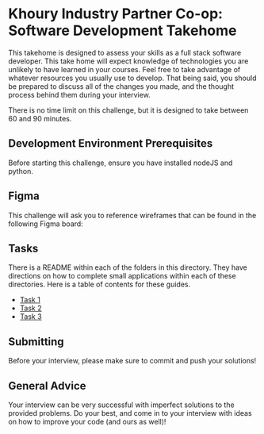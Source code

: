 # Khoury Industry Partner Co-op: Software Development Takehome
This takehome is designed to assess your skills as a full stack software developer. This take home will expect knowledge of technologies you are unlikely to have learned in your courses. Feel free to take advantage of whatever resources you usually use to develop. That being said, you should be prepared to discuss all of the changes you made, and the thought process behind them during your interview.

There is no time limit on this challenge, but it is designed to take between 60 and 90 minutes.

## Development Environment Prerequisites
Before starting this challenge, ensure you have installed nodeJS and python.

## Figma
This challenge will ask you to reference wireframes that can be found in the following Figma board:

## Tasks
There is a README within each of the folders in this directory. They have directions on how to complete small applications within each of these directories. Here is a table of contents for these guides.

- [Task 1](./task1/README.md)
- [Task 2](./task2/README.md)
- [Task 3](./task3/README.md)


## Submitting
Before your interview, please make sure to commit and push your solutions!

## General Advice
Your interview can be very successful with imperfect solutions to the provided problems. Do your best, and come in to your interview with ideas on how to improve your code (and ours as well)!